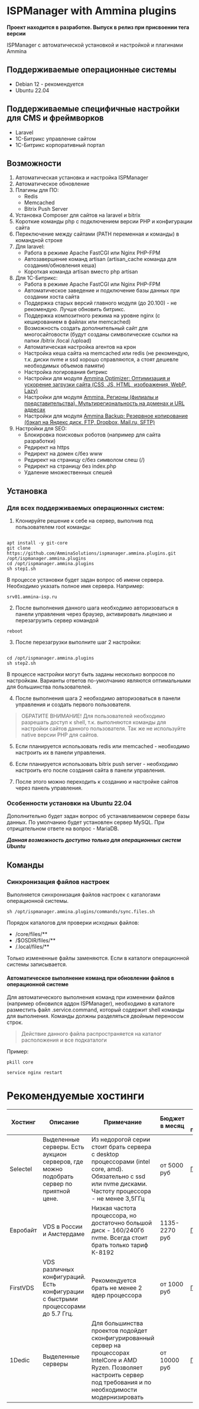 # ISPManager with Ammina plugins
__Проект находится в разработке. Выпуск в релиз при присвоении тега версии__ 

ISPManager с автоматической установкой и настройкой и плагинами Ammina

## Поддерживаемые операционные системы
* Debian 12 - рекомендуется
* Ubuntu 22.04

## Поддерживаемые специфичные настройки для CMS и фреймворков
* Laravel
* 1С-Битрикс управление сайтом
* 1С-Битрикс корпоративный портал

## Возможности
1. Автоматическая установка и настройка ISPManager
2. Автоматическое обновление
3. Плагины для ПО:
   * Redis
   * Memcached
   * Bitrix Push Server
4. Установка Composer для сайтов на laravel и bitrix
5. Короткие команды php с подключением версии PHP и конфигурации сайта
6. Переключение между сайтами (PATH переменная и команды) в командной строке
7. Для laravel:
   * Работа в режиме Apache FastCGI или Nginx PHP-FPM
   * Автозавершение команд artisan (artisan_cache команда для создания/обновления кеша)
   * Короткая команда artisan вместо php artisan
8. Для 1С-Битрикс:
   * Работа в режиме Apache FastCGI или Nginx PHP-FPM
   * Автоматическое заведение и подключение базы данных при создании хоста сайта
   * Поддержка старых версий главного модуля (до 20.100) - не рекомендую. Лучше обновить битрикс.
   * Поддержка композитного режима на уровне nginx (с кешированием в файлах или memcached)
   * Возможность создать дополнительный сайт для многосайтовости (будут созданы символические ссылки на папки /bitrix /local /upload)
   * Автоматическая настройка агентов на крон
   * Настройка кеша сайта на memcached или redis (не рекомендую, т.к. диски nvme и ssd хорошо справляются, а стоят дешевле необходимых объемов памяти)
   * Настройка логирования битрикс
   * Настройки для модуля [Ammina Optimizer: Оптимизация и ускорение загрузки сайта (CSS, JS, HTML, изображения, WebP, Lazy)](https://marketplace.1c-bitrix.ru/solutions/ammina.optimizer/)
   * Настройки для модуля [Ammina. Регионы (филиалы и представительства). Мультирегиональность на доменах и URL адресах ](https://marketplace.1c-bitrix.ru/solutions/ammina.regions/)
   * Настройки для модуля [Ammina Backup: Резервное копирование (бэкап на Яндекс диск, FTP, Dropbox, Mail.ru, SFTP)](https://marketplace.1c-bitrix.ru/solutions/ammina.backup/)
9. Настройки для SEO:
   * Блокировка поисковых роботов (например для сайта разработки)
   * Редирект на https
   * Редирект на домен с/без www
   * Редирект на страницу с/без символом слеш (/)
   * Редирект на страницу без index.php
   * Удаление множественных слешей

## Установка

### Для всех поддерживаемых операционных систем:
1. Клонируйте решение к себе на сервер, выполнив под пользователем root команды:
```shell

apt install -y git-core
git clone https://github.com/AmminaSolutions/ispmanager.ammina.plugins.git /opt/ispmanager.ammina.plugins
cd /opt/ispmanager.ammina.plugins
sh step1.sh
```
В процессе установки будет задан вопрос об имени сервера. Необходимо указать полное имя сервера. Например:
```
srv01.ammina-isp.ru
```

2. После выполнения данного шага необходимо авторизоваться в панели управления через браузер, активировать лицензию и перезагрузить сервер командой
```shell
reboot
```

3. После перезагрузки выполните шаг 2 настройки:
```shell

cd /opt/ispmanager.ammina.plugins
sh step2.sh
```
В процессе настройки могут быть заданы несколько вопросов по настройкам. Варианты ответов по-умолчанию являются оптимальными для большинства пользователей.

4. После выполнения шага 2 необходимо авторизоваться в панели управления и создать первого пользователя.
> ОБРАТИТЕ ВНИМАНИЕ! Для пользователей необходимо разрешать доступ к shell, т.к. выполняются команды для настройки сайтов данного пользователя.
> Так же не используйте native версии PHP для сайтов.

5. Если планируется использовать redis или memcached - необходимо настроить их в панели управления.

6. Если планируется использовать bitrix push server - необходимо настроить его после создания сайта в панели управления.

7. После этого можно переходить к созданию и настройке сайтов через панель управления.


### Особенности установки на Ubuntu 22.04
Дополнительно будет задан вопрос об устанавливаемом сервере базы данных. По умолчанию будет установлен сервер MySQL. При отрицательном ответе на вопрос - MariaDB.

___Данная возможность доступно только для операционных систем Ubuntu___


## Команды

### Синхронизация файлов настроек
Выполняется синхронизация файлов настроек с каталогами операционной системы.

```shell
sh /opt/ispmanager.ammina.plugins/commands/sync.files.sh
```

Порядок каталогов для проверки исходных файлов:
* /core/files/**
* /$OSDIR/files/**
* /.local/files/**

Только измененные файлы заменяются. Если в каталоги операционной системы записывается.

#### Автоматическое выполнение команд при обновлении файлов в операционной системе
Для автоматического выполнения команд при изменении файлов (например обновился аддон ISPManager), необходимо в каталоге разместить файл .service.command, который содержит shell команды для выполнения. Команды должны разделяться двойным переносом строк.

> Действие данного файла распространяется на каталог расположения и все подкаталоги

Пример:
```shell
pkill core

service nginx restart
```

# Рекомендуемые хостинги

| Хостинг | Описание                                                                                | Примечание                                                                                                                                                                     | Бюджет в месяц | Ссылка для перехода                                 |
|---|-----------------------------------------------------------------------------------------|--------------------------------------------------------------------------------------------------------------------------------------------------------------------------------|----------------|-----------------------------------------------------|
| Selectel | Выделенные серверы. Есть аукцион серверов, где можно подобрать сервер по приятной цене. | Из недорогой серии стоит брать сервера с desktop процессорами (intel core, amd). Обязательно с ssd или nvme дисками. Частоту процессора - не менее 3,5ГГц                      | от 5000 руб    | [Перейти](https://selectel.ru/?ref_code=df4c5fcc02) |
| Евробайт | VDS в России и Амстердаме                                                               | Низкая частота процессора, но достаточно большой диск - 160/240Гб nvme. Всегда стоит брать только тариф К-8192                                                                 | 1135-2270 руб  | [Перейти](https://eurobyte.ru/?referer=180008)      |
| FirstVDS | VDS различных конфигураций. Есть конфигурации с быстрыми процессорами до 5.7 Ггц.       | Рекомендуется брать не менее 2 ядер процессора                                                                                                                                 | от 1000 руб    | [Перейти](https://firstvds.ru/?from=1038221)        |
| 1Dedic | Выделенные серверы                                                                      | Для большинства проектов подойдет сконфигурированный сервер на процессорах IntelCore и AMD Ryzen. Позволяет настроить сервер под требования и по необходимости модернизировать | от 10000 руб   | [Перейти](https://firstdedic.ru/?from=1038221)      |

